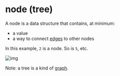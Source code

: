 # node (tree)

A node is a data structure that contains, at minimum:

* a value
* a way to connect [edges](../graph/edge.md) to other nodes

In this example, `2` is a node. So is `5`, etc.

![img](https://upload.wikimedia.org/wikipedia/commons/thumb/5/5f/Tree_%28computer_science%29.svg/400px-Tree_%28computer_science%29.svg.png)

Note: a tree is a kind of [graph](../graph/graph.md).